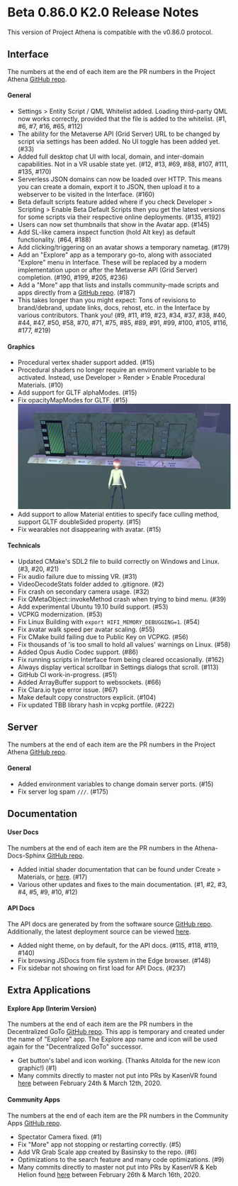 # Beta 0.86.0 K2.0 Release Notes

This version of Project Athena is compatible with the v0.86.0 protocol.


## Interface

The numbers at the end of each item are the PR numbers in the Project Athena [GitHub repo](https://github.com/kasenvr/project-athena/pulls?utf8=%E2%9C%93&q=milestone%3Av0860-k2).

#### General

* Settings > Entity Script / QML Whitelist added. Loading third-party QML now works correctly, provided that the file is added to the whitelist. (#1, #6, #7, #16, #65, #112)
* The ability for the Metaverse API (Grid Server) URL to be changed by script via settings has been added. No UI toggle has been added yet. (#33)
* Added full desktop chat UI with local, domain, and inter-domain capabilities. Not in a VR usable state yet. (#12, #13, #69, #88, #107, #111, #135, #170)
* Serverless JSON domains can now be loaded over HTTP. This means you can create a domain, export it to JSON, then upload it to a webserver to be visited in the Interface. (#160)
* Beta default scripts feature added where if you check Developer > Scripting > Enable Beta Default Scripts then you get the latest versions for some scripts via their respective online deployments. (#135, #192)
* Users can now set thumbnails that show in the Avatar app. (#145)
* Add SL-like camera inspect function (hold Alt key) as default functionality. (#64, #188)
* Add clicking/triggering on an avatar shows a temporary nametag. (#179)
* Add an "Explore" app as a temporary go-to, along with associated "Explore" menu in Interface. These will be replaced by a modern implementation upon or after the Metaverse API (Grid Server) completion. (#190, #199, #205, #236)
* Add a "More" app that lists and installs community-made scripts and apps directly from a [GitHub repo](https://github.com/kasenvr/community-apps). (#187)
* This takes longer than you might expect: Tons of revisions to brand/debrand, update links, docs, rehost, etc. in the Interface by various contributors. Thank you! (#9, #11, #19, #23, #34, #37, #38, #40, #44, #47, #50, #58, #70, #71, #75, #85, #89, #91, #99, #100, #105, #116, #177, #219)

#### Graphics

* Procedural vertex shader support added. (#15)
* Procedural shaders no longer require an environment variable to be activated. Instead, use Developer > Render > Enable Procedural Materials. (#10)
* Add support for GLTF alphaModes. (#15)
* Fix opacityMapModes for GLTF. (#15)
![](_images/0860_k2_opacity.png)
* Add support to allow Material entities to specify face culling method, support GLTF doubleSided property. (#15)
* Fix wearables not disappearing with avatar. (#15)

#### Technicals

* Updated CMake's SDL2 file to build correctly on Windows and Linux. (#3, #20, #21)
* Fix audio failure due to missing VR. (#31)
* VideoDecodeStats folder added to .gitignore. (#2)
* Fix crash on secondary camera usage. (#32)
* Fix QMetaObject::invokeMethod crash when trying to bind menu. (#39)
* Add experimental Ubuntu 19.10 build support. (#53)
* VCPKG modernization. (#53)
* Fix Linux Building with `export HIFI_MEMORY_DEBUGGING=1`. (#54)
* Fix avatar walk speed per avatar scaling. (#55)
* Fix CMake build failing due to Public Key on VCPKG. (#56)
* Fix thousands of 'is too small to hold all values' warnings on Linux. (#58)
* Added Opus Audio Codec support. (#86)
* Fix running scripts in Interface from being cleared occasionally. (#162)
* Always display vertical scrollbar in Settings dialogs that scroll. (#113)
* GitHub CI work-in-progress. (#51)
* Added ArrayBuffer support to websockets. (#66)
* Fix Clara.io type error issue. (#67)
* Make default copy constructors explicit. (#104)
* Fix updated TBB library hash in vcpkg portfile. (#222)


## Server

The numbers at the end of each item are the PR numbers in the Project Athena [GitHub repo](https://github.com/kasenvr/project-athena/pulls?utf8=%E2%9C%93&q=milestone%3Av0860-k2).

#### General

* Added environment variables to change domain server ports. (#15)
* Fix server log spam `///`. (#175)

## Documentation

#### User Docs

The numbers at the end of each item are the PR numbers in the Athena-Docs-Sphinx [GitHub repo](https://github.com/kasenvr/athena-docs-sphinx). 

* Added initial shader documentation that can be found under Create > Materials, or [here](https://docs.projectathena.dev/create/materials/procedural-shaders.html). (#17)
* Various other updates and fixes to the main documentation. (#1, #2, #3, #4, #5, #9, #10, #12)

#### API Docs

The API docs are generated by from the software source [GitHub repo](https://github.com/kasenvr/project-athena/pulls?utf8=%E2%9C%93&q=milestone%3Av0860-k2).
Additionally, the latest deployment source can be viewed [here](https://github.com/kasenvr/athena-api-docs).

* Added night theme, on by default, for the API docs. (#115, #118, #119, #140)
* Fix browsing JSDocs from file system in the Edge browser. (#148)
* Fix sidebar not showing on first load for API Docs. (#237)


## Extra Applications

#### Explore App (Interim Version)

The numbers at the end of each item are the PR numbers in the Decentralized GoTo [GitHub repo](https://github.com/kasenvr/Decentralized_GoTo_Experimental). This app is temporary and created under the name of "Explore" app. The Explore app name and icon will be used again for the "Decentralized GoTo" successor.

* Get button's label and icon working. (Thanks Aitolda for the new icon graphic!) (#1)
* Many commits directly to master not put into PRs by KasenVR found [here](https://github.com/kasenvr/Decentralized_GoTo_Experimental/commits/master) between February 24th & March 12th, 2020.


#### Community Apps

The numbers at the end of each item are the PR numbers in the Community Apps [GitHub repo](https://github.com/kasenvr/community-apps). 

* Spectator Camera fixed. (#1)
* Fix "More" app not stopping or restarting correctly. (#5)
* Add VR Grab Scale app created by Basinsky to the repo. (#6)
* Optimizations to the search feature and many code optimizations. (#9)
* Many commits directly to master not put into PRs by KasenVR & Keb Helion found [here](https://github.com/kasenvr/Decentralized_GoTo_Experimental/commits/master) between February 26th & March 16th, 2020.
